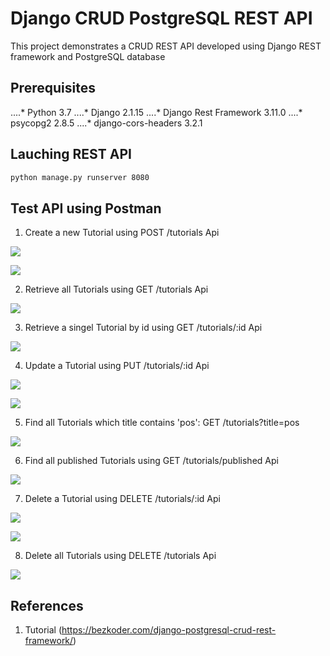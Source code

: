 # Django CRUD PostgreSQL REST API

This project demonstrates a CRUD REST API developed using Django REST framework and PostgreSQL database

## Prerequisites

....* Python 3.7
....* Django 2.1.15
....* Django Rest Framework 3.11.0
....* psycopg2 2.8.5
....* django-cors-headers 3.2.1

## Lauching REST API

```sh
python manage.py runserver 8080
```
## Test API using Postman

1. Create a new Tutorial using POST /tutorials Api

![](Images/create_tutorial.png)

![](Images/db_table.png)

2. Retrieve all Tutorials using GET /tutorials Api

![](Images/get_all_tutorials.png)

3. Retrieve a singel Tutorial by id using GET /tutorials/:id Api

![](Images/get_tutorial_id.png)

4. Update a Tutorial using PUT /tutorials/:id Api

![](Images/update_tutorial_id.png)

![](Images/db_table_update.png)

5. Find all Tutorials which title contains 'pos': GET /tutorials?title=pos

![](Images/get_tutorial_title.png)

6. Find all published Tutorials using GET /tutorials/published Api

![](Images/get_tutorials_published.png)

7. Delete a Tutorial using DELETE /tutorials/:id Api

![](Images/delete_tutorial_id.png)

![](Images/db_table_delete_id.png)

8. Delete all Tutorials using DELETE /tutorials Api

![](Images/delete_all_tutorials.png)

## References

1. Tutorial (<https://bezkoder.com/django-postgresql-crud-rest-framework/>)